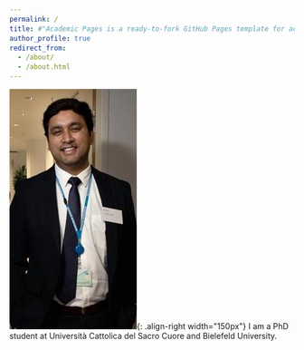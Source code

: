 ```yaml
---
permalink: /
title: #"Academic Pages is a ready-to-fork GitHub Pages template for academic personal websites"
author_profile: true
redirect_from: 
  - /about/
  - /about.html
---
```


![my profile picture](/images/deb_2.jpg){: .align-right width="150px"}
I am a PhD student at Università Cattolica del Sacro Cuore and Bielefeld University. 
